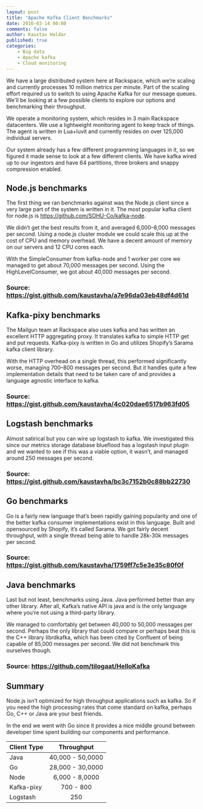 ```yaml
---
layout: post
title: "Apache Kafka Client Benchmarks"
date: 2016-03-14 00:00
comments: false
author: Kaustav Haldar
published: true
categories:
    - Big data
    - Apache kafka
    - Cloud monitoring
---
```


We have a large distributed system here at Rackspace, which we’re scaling and currently processes 10 million metrics per minute. Part of the scaling effort required us to switch to using Apache Kafka for our message queues. We'll be looking at a few possible clients to explore our options and benchmarking their throughput. 

<!-- more -->

We operate a monitoring system, which resides in 3 main Rackspace datacenters. We use a lightweight monitoring agent to keep track of things. The agent is written in Lua+luvit and currently resides on over 125,000 individual servers.

Our system already has a few different programming languages in it, so we figured it made sense to look at a few different clients. We have kafka wired up to our ingestors and have 64 partitions, three brokers and snappy compression enabled.

## Node.js benchmarks

The first thing we ran benchmarks against was the Node.js client since a very large part of the system is written in it. The most popular kafka client for node.js is https://github.com/SOHU-Co/kafka-node.

We didn’t get the best results from it, and averaged 6,000–8,000 messages per second. Using a node.js cluster module we could scale this up at the cost of CPU and memory overhead. We have a decent amount of memory on our servers and 12 CPU cores each.

With the SimpleConsumer from kafka-node and 1 worker per core we managed to get about 70,000 messages per second. Using the HighLevelConsumer, we got about 40,000 messages per second.

### Source: https://gist.github.com/kaustavha/a7e96da03eb48df4d61d

## Kafka-pixy benchmarks

The Mailgun team at Rackspace also uses kafka and has written an excellent HTTP aggregating proxy. It translates kafka to simple HTTP get and put requests. Kafka-pixy is written in Go and utilizes Shopify’s Sarama kafka client library.

With the HTTP overhead on a single thread, this performed significantly worse, managing 700–800 messages per second. But it handles quite a few implementation details that need to be taken care of and provides a language agnostic interface to kafka.

### Source: https://gist.github.com/kaustavha/4c020dae6517b963fd05

## Logstash benchmarks

Almost satirical but you can wire up logstash to kafka. We investigated this since our metrics storage database blueflood has a logstash input plugin and we wanted to see if this was a viable option, it wasn’t, and managed around 250 messages per second.

### Source: https://gist.github.com/kaustavha/bc3c7152b0c88bb22730

## Go benchmarks 

Go is a fairly new language that’s been rapidly gaining popularity and one of the better kafka consumer implementations exist in this language. Built and opensourced by Shopify, it’s called Sarama. We got fairly decent throughput, with a single thread being able to handle 28k-30k messages per second.

### Source: https://gist.github.com/kaustavha/1759ff7c5e3e35c80f0f

## Java benchmarks

Last but not least, benchmarks using Java. Java performed better than any other library. After all, Kafka’s native API is java and is the only language where you’re not using a third-party library.

We managed to comfortably get between 40,000 to 50,000 messages per second. Perhaps the only library that could compare or perhaps beat this is the C++ library librdkafka, which has been cited by Confluent of being capable of 85,000 messages per second. We did not benchmark this ourselves though.

### Source: https://github.com/tilogaat/HelloKafka

## Summary 

Node.js isn’t optimized for high throughput applications such as kafka. So if you need the high processing rates that come standard on kafka, perhaps Go, C++ or Java are your best friends. 

In the end we went with Go since it provides a nice middle ground between developer time spent building our components and performance.

|  Client Type | Throughput |
| :------------ | :----------: |
|  Java        | 40,000 - 50,0000 |
|  Go          | 28,000 - 30,0000 |
|  Node        | 6,000 - 8,0000 |
|  Kafka-pixy  | 700 - 800 |
|  Logstash    | 250 |